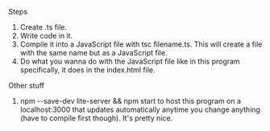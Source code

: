 Steps
1. Create .ts file. 
2. Write code in it.
3. Compile it into a JavaScript file with tsc filename.ts. This will create a file with the same name but as a JavaScript file.
4. Do what you wanna do with the JavaScript file like in this program specifically, it does <script src="app.js" defer></script> in the index.html file.

Other stuff
1. npm --save-dev lite-server && npm start to host this program on a localhost:3000 that updates automatically anytime you change anything (have to compile first though). It's pretty nice.